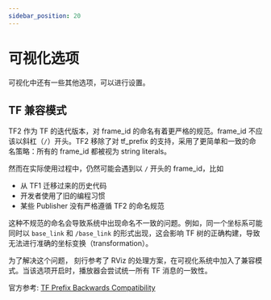 ```yaml
---
sidebar_position: 20
---
```


# 可视化选项

可视化中还有一些其他选项，可以进行设置。

## TF 兼容模式

TF2 作为 TF 的迭代版本，对 frame_id 的命名有着更严格的规范。frame_id 不应该以斜杠（`/`）开头。TF2 移除了对 tf_prefix 的支持，采用了更简单和一致的命名策略：所有的 frame_id 都被视为 string literals。

然而在实际使用过程中，仍然可能会遇到以 `/` 开头的 frame_id，比如

- 从 TF1 迁移过来的历史代码
- 开发者使用了旧的编程习惯
- 某些 Publisher 没有严格遵循 TF2 的命名规范

这种不规范的命名会导致系统中出现命名不一致的问题。例如，同一个坐标系可能同时以 `base_link` 和 `/base_link` 的形式出现，这会影响 TF 树的正确构建，导致无法进行准确的坐标变换（transformation）。

为了解决这个问题， 刻行参考了 RViz 的处理方案，在可视化系统中加入了兼容模式。当该选项开启时，播放器会尝试统一所有 TF 消息的一致性。

官方参考: [TF Prefix Backwards Compatibility](https://wiki.ros.org/tf2/Migration#tf_prefix_backwards_compatibility)
